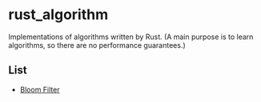 # rust_algorithm

Implementations of algorithms written by Rust. (A main purpose is to learn algorithms, so there are no performance guarantees.)

## List

- [Bloom Filter](https://github.com/mutsune/rust_algorithm/blob/master/src/bloom_filter.rs)
